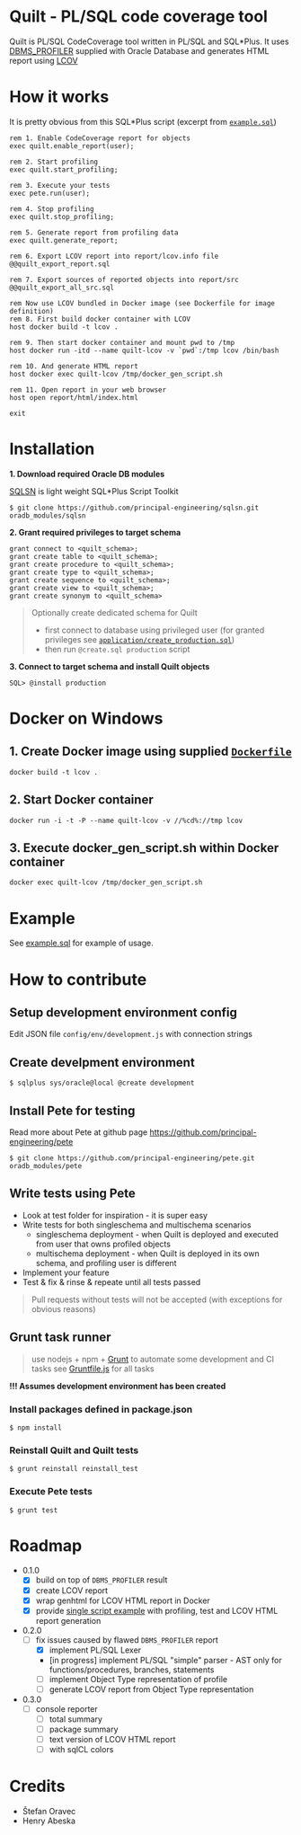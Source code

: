 # Quilt - PL/SQL code coverage tool

Quilt is PL/SQL CodeCoverage tool written in PL/SQL and SQL*Plus.
It uses [DBMS_PROFILER](http://docs.oracle.com/database/121/ARPLS/d_profil.htm#ARPLS039) supplied with Oracle Database and generates HTML report using [LCOV](http://ltp.sourceforge.net/coverage/lcov.php)

# How it works

It is pretty obvious from this SQL*Plus script (excerpt from [`example.sql`](example.sql))

````
rem 1. Enable CodeCoverage report for objects
exec quilt.enable_report(user);

rem 2. Start profiling
exec quilt.start_profiling;

rem 3. Execute your tests
exec pete.run(user);

rem 4. Stop profiling
exec quilt.stop_profiling;

rem 5. Generate report from profiling data
exec quilt.generate_report;

rem 6. Export LCOV report into report/lcov.info file
@@quilt_export_report.sql

rem 7. Export sources of reported objects into report/src
@@quilt_export_all_src.sql

rem Now use LCOV bundled in Docker image (see Dockerfile for image definition)
rem 8. First build docker container with LCOV
host docker build -t lcov .

rem 9. Then start docker container and mount pwd to /tmp
host docker run -itd --name quilt-lcov -v `pwd`:/tmp lcov /bin/bash

rem 10. And generate HTML report
host docker exec quilt-lcov /tmp/docker_gen_script.sh

rem 11. Open report in your web browser
host open report/html/index.html

exit
````

# Installation

**1. Download required Oracle DB modules**

[SQLSN](https://github.com/s-oravec/sqlsn) is light weight SQL*Plus Script Toolkit

````
$ git clone https://github.com/principal-engineering/sqlsn.git oradb_modules/sqlsn
````

**2. Grant required privileges to target schema**

````
grant connect to <quilt_schema>;  
grant create table to <quilt_schema>;
grant create procedure to <quilt_schema>;
grant create type to <quilt_schema>;
grant create sequence to <quilt_schema>;
grant create view to <quilt_schema>;
grant create synonym to <quilt_schema>
````

> Optionally create dedicated schema for Quilt
>
> * first connect to database using privileged user (for granted privileges see [`application/create_production.sql`](application/create_production.sql))
> * then run `@create.sql production` script 

**3. Connect to target schema and install Quilt objects**

````
SQL> @install production
````

# Docker on Windows

## 1. Create Docker image using supplied [`Dockerfile`](Dockerfile)

````
docker build -t lcov .
````
    
## 2. Start Docker container

````
docker run -i -t -P --name quilt-lcov -v //%cd%://tmp lcov
````
    
## 3. Execute docker_gen_script.sh within Docker container

````
docker exec quilt-lcov /tmp/docker_gen_script.sh
````
    
# Example

See [example.sql](example.sql) for example of usage.
    
# How to contribute

## Setup development environment config

Edit JSON file `config/env/development.js` with connection strings

## Create develpment environment

````
$ sqlplus sys/oracle@local @create development
````

## Install Pete for testing

Read more about Pete at github page
https://github.com/principal-engineering/pete

````
$ git clone https://github.com/principal-engineering/pete.git oradb_modules/pete
````

## Write tests using Pete

* Look at test folder for inspiration - it is super easy
* Write tests for both singleschema and multischema scenarios
    * singleschema deployment - when Quilt is deployed and executed from user that owns profiled objects
    * multischema deployment - when Quilt is deployed in its own schema, and profiling user  is different
* Implement your feature
* Test & fix & rinse & repeate until all tests passed

> Pull requests without tests will not be accepted (with exceptions for obvious reasons)

## Grunt task runner

> use nodejs + npm + [Grunt](http://gruntjs.com) to automate some development and CI tasks
> see [Gruntfile.js](Gruntfile.js) for all tasks

**!!! Assumes development environment has been created**

### Install packages defined in package.json

````
$ npm install
````

### Reinstall Quilt and Quilt tests

````
$ grunt reinstall reinstall_test
````

### Execute Pete tests

````
$ grunt test
````

# Roadmap

* 0.1.0
    * [x] build on top of `DBMS_PROFILER` result
    * [x] create LCOV report
    * [x] wrap genhtml for LCOV HTML report in Docker
    * [x] provide [single script example](example.sql) with profiling, test and LCOV HTML report generation
* 0.2.0
    * [ ] fix issues caused by flawed `DBMS_PROFILER` report
        * [x] implement PL/SQL Lexer
        * [in progress] implement PL/SQL "simple" parser - AST only for functions/procedures, branches, statements
        * [ ] implement Object Type representation of profile
        * [ ] generate LCOV report from Object Type representation
* 0.3.0
    * [ ] console reporter
        * [ ] total summary
        * [ ] package summary
        * [ ] text version of LCOV HTML report
        * [ ] with sqlCL colors

# Credits

* Štefan Oravec
* Henry Abeska

